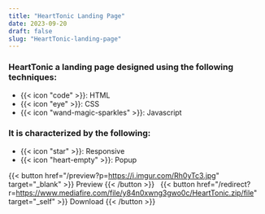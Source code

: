 ```yaml
---
title: "HeartTonic Landing Page"
date: 2023-09-20
draft: false
slug: "HeartTonic-landing-page"
---
```

### __HeartTonic__ a __landing page__ designed using the following techniques:
- {{< icon "code" >}}: HTML
- {{< icon "eye" >}}: CSS
- {{< icon "wand-magic-sparkles" >}}: Javascript  

### It is characterized by the following:
- {{< icon "star" >}}: Responsive
- {{< icon "heart-empty" >}}:  Popup

<!--adsense-->

{{< button href="/preview?p=https://i.imgur.com/Rh0yTc3.jpg" target="_blank" >}}
Preview
{{< /button >}} &nbsp; {{< button href="/redirect?r=https://www.mediafire.com/file/y84n0xwng3gwo0c/HeartTonic.zip/file" target="_self" >}}
Download
{{< /button >}}